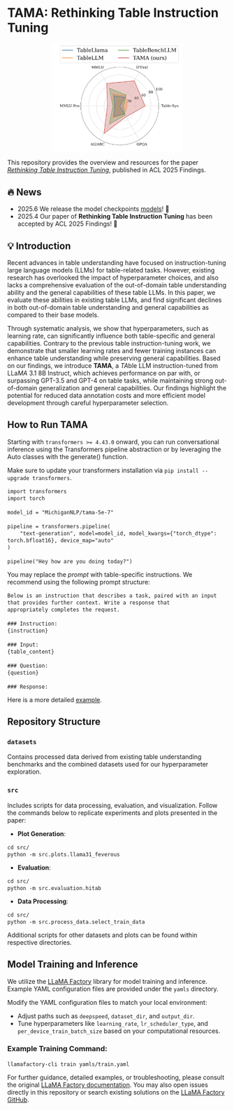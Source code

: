 # TAMA: Rethinking Table Instruction Tuning

<div align="center">
<img src="assets/spider_performance.png" width="300" title="Spider Performance" alt="Spider Performance"/>
</div>

This repository provides the overview and resources for the paper [*Rethinking Table Instruction Tuning*](www.google.com), published in ACL 2025 Findings.


## 🔥 News
 - 2025.6 We release the model checkpoints [models](https://huggingface.co/collections/MichiganNLP/tama-models-684eeb3e7f262362856eccd1)! 🤗
 - 2025.4 Our paper of **Rethinking Table Instruction Tuning** has been accepted by ACL 2025 Findings! 🎉

## 💡 Introduction
Recent advances in table understanding have focused on instruction-tuning large language models (LLMs) for table-related tasks. 
However, existing research has overlooked the impact of hyperparameter choices, and also lacks a comprehensive evaluation of the out-of-domain table understanding ability and the general capabilities of these table LLMs. 
In this paper, we evaluate these abilities in existing table LLMs, and find significant declines in both out-of-domain table understanding and general capabilities as compared to their base models. 

Through systematic analysis, we show that hyperparameters, such as learning rate, can significantly influence both table-specific and general capabilities.
Contrary to the previous table instruction-tuning work, we demonstrate that smaller learning rates and fewer training instances can enhance table understanding while preserving general capabilities.
Based on our findings, we introduce **TAMA**, a *TA*ble LLM instruction-tuned from LLa*MA* 3.1 8B Instruct, which achieves performance on par with, or surpassing GPT-3.5 and GPT-4 on table tasks, while maintaining strong out-of-domain generalization and general capabilities. 
Our findings highlight the potential for reduced data annotation costs and more efficient model development through careful hyperparameter selection.


## How to Run TAMA

Starting with `transformers >= 4.43.0` onward, you can run conversational inference using the Transformers pipeline abstraction or by leveraging the Auto classes with the generate() function.

Make sure to update your transformers installation via `pip install --upgrade transformers`.

```
import transformers
import torch

model_id = "MichiganNLP/tama-5e-7"

pipeline = transformers.pipeline(
    "text-generation", model=model_id, model_kwargs={"torch_dtype": torch.bfloat16}, device_map="auto"
)

pipeline("Hey how are you doing today?")
```

You may replace the *prompt* with table-specific instructions. We recommend using the following prompt structure:

```
Below is an instruction that describes a task, paired with an input that provides further context. Write a response that
appropriately completes the request.

### Instruction:
{instruction}

### Input:
{table_content}

### Question:
{question}

### Response:
```

Here is a more detailed [example](examples/inference.py).

## Repository Structure

### `datasets`
Contains processed data derived from existing table understanding benchmarks and the combined datasets used for our hyperparameter exploration.

### `src`
Includes scripts for data processing, evaluation, and visualization. Follow the commands below to replicate experiments and plots presented in the paper:

- **Plot Generation**:
```
cd src/
python -m src.plots.llama31_feverous
```

- **Evaluation**:
```
cd src/
python -m src.evaluation.hitab
```

- **Data Processing**:
```
cd src/
python -m src.process_data.select_train_data
```

Additional scripts for other datasets and plots can be found within respective directories.


## Model Training and Inference

We utilize the [LLaMA Factory](https://github.com/hiyouga/LLaMA-Factory) library for model training and inference. Example YAML configuration files are provided under the `yamls` directory.

Modify the YAML configuration files to match your local environment:
- Adjust paths such as `deepspeed`, `dataset_dir`, and `output_dir`.
- Tune hyperparameters like `learning_rate`, `lr_scheduler_type`, and `per_device_train_batch_size` based on your computational resources.


### Example Training Command:
```
llamafactory-cli train yamls/train.yaml
```


For further guidance, detailed examples, or troubleshooting, please consult the original [LLaMA Factory documentation](https://github.com/hiyouga/LLaMA-Factory). You may also open issues directly in this repository or search existing solutions on the [LLaMA Factory GitHub](https://github.com/hiyouga/LLaMA-Factory/issues).
